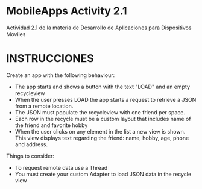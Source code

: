 # MobileApps Activity 2.1
Actividad 2.1 de la materia de Desarrollo de Aplicaciones para Dispositivos Moviles


# INSTRUCCIONES
Create an app with the following behaviour:
- The app starts and shows a button with the text "LOAD" and an empty recycleview
- When the user presses LOAD the app starts a request to retrieve a JSON from a remote location.
- The JSON must populate the recycleview with one friend per space.
- Each row in the recycle must be a custom layout that includes name of the friend and favorite hobby
- When the user clicks on any element in the list a new view is shown. This view displays text regarding the friend: name, hobby, age,       phone and address.

Things to consider:
- To request remote data use a Thread
- You must create your custom Adapter to load JSON data in the recycle view
